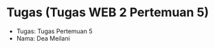 # Tugas (Tugas WEB 2 Pertemuan 5)
<ul>
  <li>Tugas: Tugas Pertemuan 5</li>
  <li>Nama: Dea Meilani</li>
</ul>
